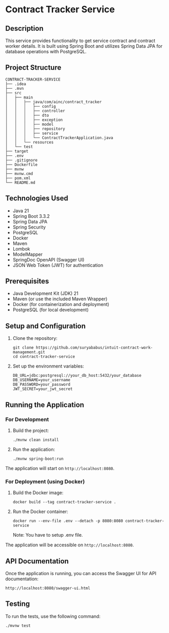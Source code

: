 # Contract Tracker Service

## Description

This service provides functionality to get service contract and contract worker details. It is built using Spring Boot and utilizes Spring Data JPA for database operations with PostgreSQL.

## Project Structure

```
CONTRACT-TRACKER-SERVICE
├── .idea
├── .mvn
├── src
│   ├── main
│   │   ├── java/com/ainc/contract_tracker
│   │   │   ├── config
│   │   │   ├── controller
│   │   │   ├── dto
│   │   │   ├── exception
│   │   │   ├── model
│   │   │   ├── repository
│   │   │   ├── service
│   │   │   └── ContractTrackerApplication.java
│   │   └── resources
│   └── test
├── target
├── .env
├── .gitignore
├── Dockerfile
├── mvnw
├── mvnw.cmd
├── pom.xml
└── README.md
```

## Technologies Used

- Java 21
- Spring Boot 3.3.2
- Spring Data JPA
- Spring Security
- PostgreSQL
- Docker
- Maven
- Lombok
- ModelMapper
- SpringDoc OpenAPI (Swagger UI)
- JSON Web Token (JWT) for authentication

## Prerequisites

- Java Development Kit (JDK) 21
- Maven (or use the included Maven Wrapper)
- Docker (for containerization and deployment)
- PostgreSQL (for local development)

## Setup and Configuration

1. Clone the repository:

   ```
   git clone https://github.com/suryababus/intuit-contract-work-management.git
   cd contract-tracker-service
   ```

2. Set up the environment variables:
   ```
   DB_URL=jdbc:postgresql://your_db_host:5432/your_database
   DB_USERNAME=your_username
   DB_PASSWORD=your_password
   JWT_SECRET=your_jwt_secret
   ```

## Running the Application

### For Development

1. Build the project:

   ```
   ./mvnw clean install
   ```

2. Run the application:
   ```
   ./mvnw spring-boot:run
   ```

The application will start on `http://localhost:8080`.

### For Deployment (using Docker)

1. Build the Docker image:

   ```
   docker build --tag contract-tracker-service .
   ```

2. Run the Docker container:
   ```
   docker run --env-file .env --detach -p 8080:8080 contract-tracker-service
   ```
   Note: You have to setup .env file.

The application will be accessible on `http://localhost:8080`.

## API Documentation

Once the application is running, you can access the Swagger UI for API documentation:

```
http://localhost:8080/swagger-ui.html
```

## Testing

To run the tests, use the following command:

```
./mvnw test
```
